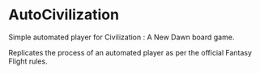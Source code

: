 # AutoCivilization

Simple automated player for Civilization : A New Dawn board game.

Replicates the process of an automated player as per the official Fantasy Flight rules.
